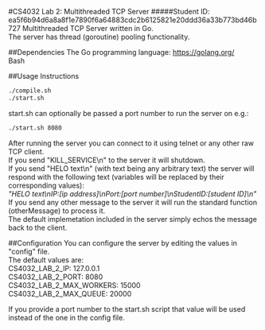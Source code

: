#CS4032 Lab 2: Multithreaded TCP Server
#####Student ID: ea5f6b94d6a8a8f1e7890f6a64883cdc2b6125821e20ddd36a33b773bd46b727
Multithreaded TCP Server written in Go.  
The server has thread (goroutine) pooling functionality.  

##Dependencies
The Go programming language: https://golang.org/  
Bash  

##Usage Instructions
```bash
./compile.sh
./start.sh
```

start.sh can optionally be passed a port number to run the server on e.g.:  
```bash
./start.sh 8080
```

After running the server you can connect to it using telnet or any other raw TCP client.  
If you send "KILL_SERVICE\n" to the server it will shutdown.  
If you send "HELO text\n" (with text being any arbitrary text) the server will respond with the following text (variables will be replaced by their corresponding values):  
*"HELO text\nIP:[ip address]\nPort:[port number]\nStudentID:[student ID]\n"*  
If you send any other message to the server it will run the standard function (otherMessage) to process it.  
The default implemetation included in the server simply echos the message back to the client.  

##Configuration
You can configure the server by editing the values in "config" file.  
The default values are:  
CS4032_LAB_2_IP: 127.0.0.1  
CS4032_LAB_2_PORT: 8080  
CS4032_LAB_2_MAX_WORKERS: 15000  
CS4032_LAB_2_MAX_QUEUE: 20000  

If you provide a port number to the start.sh script that value will be used instead of the one in the config file.  
